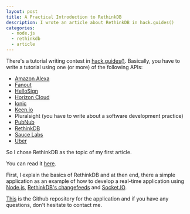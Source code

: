 ```yaml
---
layout: post
title: A Practical Introduction to RethinkDB
description: I wrote an article about RethinkDB in hack.guides()
categories:
  - node.js
  - rethinkdb
  - article
---
```


There's a tutorial writing contest in [hack.guides()](http://tutorials.pluralsight.com/contest/). Basically, you have to write a tutorial using one (or more) of the following APIs:
- [Amazon Alexa](https://developer.amazon.com/public/solutions/alexa/alexa-skills-kit)
- [Fanout](https://fanout.io/)
- [HelloSign](https://www.hellosign.com/api)
- [Horizon Cloud](http://horizon.io/)
- [Ionic](http://ionicframework.com/)
- [Keen.io](http://keen.io/)
- Pluralsight (you have to write about a software development practice)
- [PubNub](http://pubnub.com/)
- [RethinkDB](http://rethinkdb.com/)
- [Sauce Labs](http://saucelabs.com/)
- [Uber](https://developer.uber.com/)

So I chose RethinkDB as the topic of my first article.

You can read it [here](http://tutorials.pluralsight.com/nosql-databases/a-practical-introduction-to-rethinkdb).

First, I explain the basics of RethinkDB and at then end, there a simple application as an example of how to develop a real-time application using [Node.js](https://nodejs.org/en/), [RethinkDB's changefeeds](http://rethinkdb.com/docs/changefeeds/javascript/) and [Socket.IO](http://socket.io/).

[This](https://github.com/eh3rrera/rethinkdb-example) is the Github repository for the application and if you have any questions, don't hesitate to contact me.